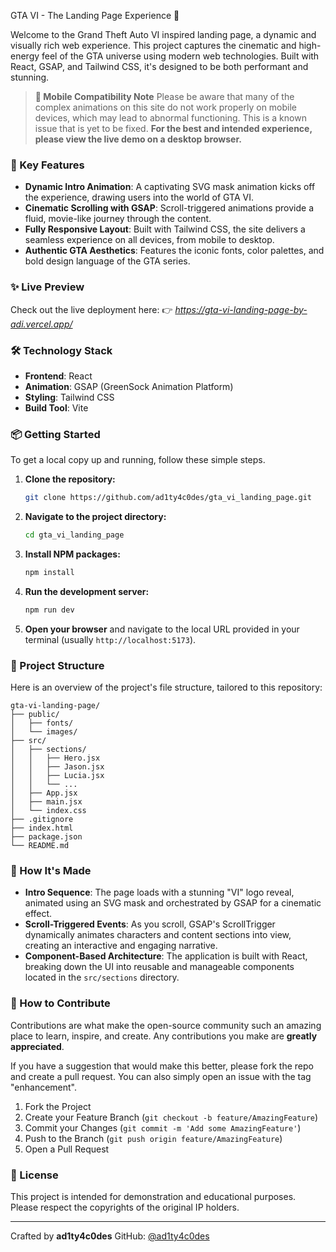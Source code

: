 GTA VI - The Landing Page Experience 🚀

Welcome to the Grand Theft Auto VI inspired landing page, a dynamic and visually rich web experience. This project captures the cinematic and high-energy feel of the GTA universe using modern web technologies. Built with React, GSAP, and Tailwind CSS, it's designed to be both performant and stunning.

> **📱 Mobile Compatibility Note**
> Please be aware that many of the complex animations on this site do not work properly on mobile devices, which may lead to abnormal functioning. This is a known issue that is yet to be fixed. **For the best and intended experience, please view the live demo on a desktop browser.**

### 🌟 Key Features

  * **Dynamic Intro Animation**: A captivating SVG mask animation kicks off the experience, drawing users into the world of GTA VI.
  * **Cinematic Scrolling with GSAP**: Scroll-triggered animations provide a fluid, movie-like journey through the content.
  * **Fully Responsive Layout**: Built with Tailwind CSS, the site delivers a seamless experience on all devices, from mobile to desktop.
  * **Authentic GTA Aesthetics**: Features the iconic fonts, color palettes, and bold design language of the GTA series.

### ✨ Live Preview

Check out the live deployment here:
👉 *https://gta-vi-landing-page-by-adi.vercel.app/*

### 🛠️ Technology Stack

  * **Frontend**: React
  * **Animation**: GSAP (GreenSock Animation Platform)
  * **Styling**: Tailwind CSS
  * **Build Tool**: Vite

### 📦 Getting Started

To get a local copy up and running, follow these simple steps.

1.  **Clone the repository:**
    ```sh
    git clone https://github.com/ad1ty4c0des/gta_vi_landing_page.git
    ```
2.  **Navigate to the project directory:**
    ```sh
    cd gta_vi_landing_page
    ```
3.  **Install NPM packages:**
    ```sh
    npm install
    ```
4.  **Run the development server:**
    ```sh
    npm run dev
    ```
5.  **Open your browser** and navigate to the local URL provided in your terminal (usually `http://localhost:5173`).

### 📂 Project Structure

Here is an overview of the project's file structure, tailored to this repository:

```
gta-vi-landing-page/
├── public/
│   ├── fonts/
│   └── images/
├── src/
│   ├── sections/
│   │   ├── Hero.jsx
│   │   ├── Jason.jsx
│   │   ├── Lucia.jsx
│   │   └── ...
│   ├── App.jsx
│   ├── main.jsx
│   └── index.css
├── .gitignore
├── index.html
├── package.json
└── README.md
```

### 🧠 How It's Made

  * **Intro Sequence**: The page loads with a stunning "VI" logo reveal, animated using an SVG mask and orchestrated by GSAP for a cinematic effect.
  * **Scroll-Triggered Events**: As you scroll, GSAP's ScrollTrigger dynamically animates characters and content sections into view, creating an interactive and engaging narrative.
  * **Component-Based Architecture**: The application is built with React, breaking down the UI into reusable and manageable components located in the `src/sections` directory.

### 🤝 How to Contribute

Contributions are what make the open-source community such an amazing place to learn, inspire, and create. Any contributions you make are **greatly appreciated**.

If you have a suggestion that would make this better, please fork the repo and create a pull request. You can also simply open an issue with the tag "enhancement".

1.  Fork the Project
2.  Create your Feature Branch (`git checkout -b feature/AmazingFeature`)
3.  Commit your Changes (`git commit -m 'Add some AmazingFeature'`)
4.  Push to the Branch (`git push origin feature/AmazingFeature`)
5.  Open a Pull Request

### 📄 License

This project is intended for demonstration and educational purposes. Please respect the copyrights of the original IP holders.

-----

Crafted by **ad1ty4c0des**
GitHub: [@ad1ty4c0des](https://www.google.com/search?q=https://github.com/ad1ty4c0des)
